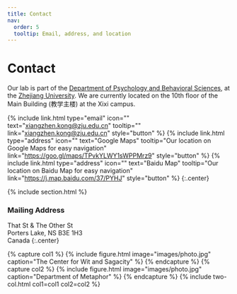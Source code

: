 ```yaml
---
title: Contact
nav:
  order: 5
  tooltip: Email, address, and location
---
```


# <i class="fas fa-envelope"></i>Contact

Our lab is part of the [Department of Psychology and Behavioral Sciences](http://www.psych.zju.edu.cn/), at the [Zhejiang University](https://www.zju.edu.cn/).
We are currently located on the 10th floor of the Main Building (教学主楼) at the Xixi campus.

{%
  include link.html
  type="email"
  icon=""
  text="xiangzhen.kong@zju.edu.cn"
  tooltip=""
  link="xiangzhen.kong@zju.edu.cn"
  style="button"
%}
{%
  include link.html
  type="address"
  icon=""
  text="Google Maps"
  tooltip="Our location on Google Maps for easy navigation"
  link="https://goo.gl/maps/TPvkYLWY1sWPPMrz9"
  style="button"
%}
{%
  include link.html
  type="address"
  icon=""
  text="Baidu Map"
  tooltip="Our location on Baidu Map for easy navigation"
  link="https://j.map.baidu.com/37/PYHJ"
  style="button"
%}
{:.center}

{% include section.html %}

### <i class="fas fa-mail-bulk"></i>Mailing Address

That St & The Other St  
Porters Lake, NS B3E 1H3  
Canada
{:.center}

{% capture col1 %}
{%
  include figure.html
  image="images/photo.jpg"
  caption="The Center for Wit and Sagacity"
%}
{% endcapture %}
{% capture col2 %}
{%
  include figure.html
  image="images/photo.jpg"
  caption="Department of Metaphor"
%}
{% endcapture %}
{% include two-col.html col1=col1 col2=col2 %}

